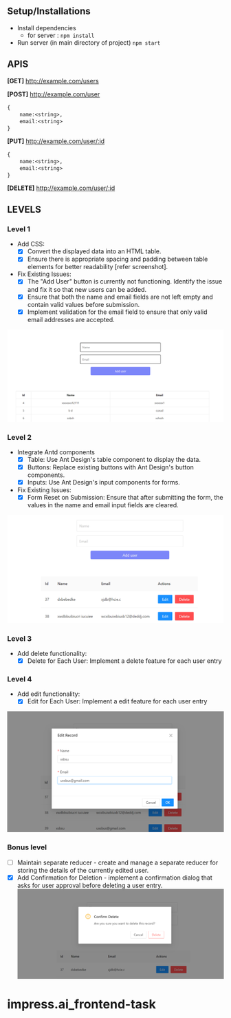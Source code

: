 ## Setup/Installations

* Install dependencies 
  * for server : ``npm install``
 * Run server (in main directory of project) ``npm start``

## APIS
**[GET]**   http://example.com/users

**[POST]**   http://example.com/user
```
{
    name:<string>,
    email:<string>
}
```
**[PUT]**   http://example.com/user/:id
```
{
    name:<string>,
    email:<string>
}
```

**[DELETE]**   http://example.com/user/:id

## LEVELS

### Level 1 
- Add CSS:
	- [x] Convert the displayed data into an HTML table.
	- [x] Ensure there is appropriate spacing and padding between table elements for better readability [refer screenshot].
- Fix Existing Issues:
	- [x] The "Add User" button is currently not functioning. Identify the issue and fix it so that new users can be added.
	- [x] Ensure that both the name and email fields are not left empty and contain valid values before submission.
	- [x] Implement validation for the email field to ensure that only valid email addresses are accepted.

![image](https://github.com/akhil6174/impress.ai_frontend-task/blob/main/public/readme_multimedia/level_1.png)




### Level 2
- Integrate Antd components
	- [x] Table: Use Ant Design's table component to display the data.
	- [x] Buttons: Replace existing buttons with Ant Design's button components.
	- [x] Inputs: Use Ant Design's input components for forms.
- Fix Existing Issues: 
	- [x] Form Reset on Submission: Ensure that after submitting the form, the values in the name and email input fields are cleared.

![image](https://github.com/akhil6174/impress.ai_frontend-task/blob/main/public/readme_multimedia/level2.png)



### Level 3
- Add delete functionality:
	- [x] Delete for Each User: Implement a delete feature for each user entry

### Level 4
- Add edit functionality:
	- [x] Edit for Each User: Implement a edit feature for each user entry

![image](https://github.com/akhil6174/impress.ai_frontend-task/blob/main/public/readme_multimedia/delete&edit.png)



### Bonus level
- [ ] Maintain separate reducer - create and manage a separate reducer for storing the details of the currently edited user.
- [x] Add Confirmation for Deletion - implement a confirmation dialog that asks for user approval before deleting a user entry.
![image](https://github.com/akhil6174/impress.ai_frontend-task/blob/main/public/readme_multimedia/bonus2.png)

# impress.ai_frontend-task
